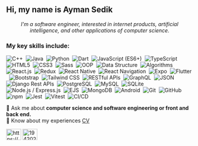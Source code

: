 <h2>Hi, my name is Ayman Sedik</h2>

<p align="center" >
<i>I'm a software engineer, interested in internet products, artificial intelligence, and other applications of computer science.</i>
</p>
 
<h3>My key skills include:</h3>

![C++](https://img.shields.io/badge/C++-%23f9f9f9.svg?style=flat-square&logo=C%2B%2B&logoColor=5294E2)&nbsp;
![Java](https://img.shields.io/badge/Java-%23f9f9f9.svg?style=flat-square&logo=openjdk&logoColor=5294E2)&nbsp;
![Python](https://img.shields.io/badge/Python-%23f9f9f9.svg?style=flat-square&logo=Python&logoColor=5294E2)&nbsp;
![Dart](https://img.shields.io/badge/Dart-%23f9f9f9.svg?style=flat-square&logo=Dart&logoColor=5294E2)&nbsp;
![JavaScript (ES6+)](https://img.shields.io/badge/JavaScript_(ES6+)-%23f9f9f9.svg?style=flat-square&logo=JavaScript&logoColor=5294E2)&nbsp;
![TypeScript](https://img.shields.io/badge/TypeScript-%23f9f9f9.svg?style=flat-square&logo=TypeScript&logoColor=5294E2)&nbsp;
![HTML5](https://img.shields.io/badge/HTML5-%23f9f9f9.svg?style=flat-square&logo=HTML5&logoColor=5294E2)&nbsp;
![CSS3](https://img.shields.io/badge/CSS3-%23f9f9f9.svg?style=flat-square&logo=CSS3&logoColor=5294E2)&nbsp;
![Sass](https://img.shields.io/badge/Sass-%23f9f9f9.svg?style=flat-square&logo=Sass&logoColor=5294E2)&nbsp;
![OOP](https://img.shields.io/badge/OOP-%23f9f9f9.svg?style=flat-square&logo=OOP&logoColor=5294E2)&nbsp;
![Data Structure](https://img.shields.io/badge/Data_Structure-%23f9f9f9.svg?style=flat-square&logo=Data_Structure&logoColor=5294E2)&nbsp;
![Algorithms](https://img.shields.io/badge/Algorithms-%23f9f9f9.svg?style=flat-square&logo=Algorithms&logoColor=5294E2)&nbsp;
![React.js](https://img.shields.io/badge/React.js-%23f9f9f9.svg?style=flat-square&logo=React&logoColor=5294E2)&nbsp;
![Redux](https://img.shields.io/badge/Redux-%23f9f9f9.svg?style=flat-square&logo=Redux&logoColor=5294E2)&nbsp;
![React Native](https://img.shields.io/badge/React_Native-%23f9f9f9.svg?style=flat-square&logo=React&logoColor=5294E2)&nbsp;
![React Navigation](https://img.shields.io/badge/React_Navigation-%23f9f9f9.svg?style=flat-square&logo=react-navigation&logoColor=5294E2)&nbsp;
![Expo](https://img.shields.io/badge/Expo-%23f9f9f9.svg?style=flat-square&logo=Expo&logoColor=5294E2)&nbsp;
![Flutter](https://img.shields.io/badge/Flutter-%23f9f9f9.svg?style=flat-square&logo=Flutter&logoColor=5294E2)&nbsp;
![Bootstrap](https://img.shields.io/badge/Bootstrap-%23f9f9f9.svg?style=flat-square&logo=Bootstrap&logoColor=5294E2)&nbsp;
![Tailwind CSS](https://img.shields.io/badge/Tailwind_CSS-%23f9f9f9.svg?style=flat-square&logo=TailwindCSS&logoColor=5294E2)&nbsp;
![RESTful APIs](https://img.shields.io/badge/RESTful_APIs-%23f9f9f9.svg?style=flat-square&logo=RESTfulAPIs&logoColor=5294E2)&nbsp; 
![GraphQL](https://img.shields.io/badge/GraphQL-%23f9f9f9.svg?style=flat-square&logo=GraphQL&logoColor=5294E2)&nbsp;
![JSON](https://img.shields.io/badge/JSON-%23f9f9f9.svg?style=flat-square&logo=JSON&logoColor=5294E2)&nbsp; 
![Django Rest APIs](https://img.shields.io/badge/Django_Rest_APIs-%23f9f9f9.svg?style=flat-square&logo=django&logoColor=5294E2)&nbsp;
![PostgreSQL](https://img.shields.io/badge/PostgreSQL-%23f9f9f9.svg?style=flat-square&logo=PostgreSQL&logoColor=5294E2)&nbsp;
![MySQL](https://img.shields.io/badge/MySQL-%23f9f9f9.svg?style=flat-square&logo=MySQL&logoColor=5294E2)&nbsp;
![SQLite](https://img.shields.io/badge/SQLite-%23f9f9f9.svg?style=flat-square&logo=SQLite&logoColor=5294E2)&nbsp;
![Node.js / Express.js](https://img.shields.io/badge/Node.js_/_Express.js-%23f9f9f9.svg?style=flat-square&logo=node.js&logoColor=5294E2)&nbsp;
![EJS](https://img.shields.io/badge/EJS-%23f9f9f9.svg?style=flat-square&logo=EJS&logoColor=5294E2)&nbsp;
![MongoDB](https://img.shields.io/badge/MongoDB-%23f9f9f9.svg?style=flat-square&logo=MongoDB&logoColor=5294E2)&nbsp;
![Android](https://img.shields.io/badge/Android_SDK-%23f9f9f9.svg?style=flat-square&logo=Android&logoColor=5294E2)&nbsp;
![Git](https://img.shields.io/badge/Git-%23f9f9f9.svg?style=flat-square&logo=Git&logoColor=5294E2)&nbsp; 
![GitHub](https://img.shields.io/badge/GitHub-%23f9f9f9.svg?style=flat-square&logo=GitHub&logoColor=5294E2)&nbsp;
![npm](https://img.shields.io/badge/npm-%23f9f9f9.svg?style=flat-square&logo=npm&logoColor=5294E2)&nbsp;
![Jest](https://img.shields.io/badge/Jest-%23f9f9f9.svg?style=flat-square&logo=Jest&logoColor=5294E2)&nbsp;
![Vitest](https://img.shields.io/badge/Vitest-%23f9f9f9.svg?style=flat-square&logo=Vitest&logoColor=5294E2)&nbsp;
![CI/CD](https://img.shields.io/badge/CI/CD-%23f9f9f9.svg?style=flat-square&logo=CI/CD&logoColor=5294E2)&nbsp;



💬 Ask me about **computer science and software engineering or front and back end.** <br>
📄 Know about my experiences [CV](https://drive.google.com/file/d/18sNUnCi1nRxb0TpSBGrlaoyw7BuNUA-6/view?usp=sharing)

 <a href="https://www.linkedin.com/in/ayman-sedik/" target="blank"><img align="center" src="https://raw.githubusercontent.com/rahuldkjain/github-profile-readme-generator/master/src/images/icons/Social/linked-in-alt.svg" alt="https://www.linkedin.com/in/ayman-sedik/" height="30" width="40" /></a>
<a href="https://stackoverflow.com/users/17209655/ayman-99?tab=profile" target="blank"><img align="center" src="https://raw.githubusercontent.com/rahuldkjain/github-profile-readme-generator/master/src/images/icons/Social/stack-overflow.svg" alt="19420215" height="30" width="40" /></a>





